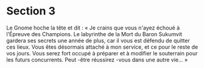 # Section 3

Le Gnome hoche la tête et dit  : « Je crains que vous n'ayez échoué à l'Épreuve des
Champions. Le labyrinthe de la Mort du Baron Sukumvit gardera ses secrets une année
de plus, car il vous est défendu de quitter ces lieux. Vous êtes désormais attaché à mon
service, et ce pour le reste de vos jours. Vous serez fort occupé à préparer et à modifier le
souterrain pour les futurs concurrents. Peut -être réussirez -vous dans une autre vie…  »
